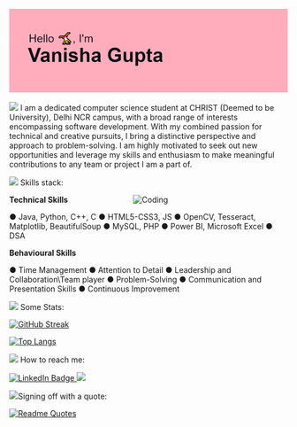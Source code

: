 ![MasterHead](https://github.com/V-anisha/V-anisha/blob/main/header.png)

<img src="https://media0.giphy.com/media/v1.Y2lkPTc5MGI3NjExaGs2dnRrcHN3ZzR3dWhjeGZsdGZwa2d5cXNzMGtlcW50NHk0cDhjNCZlcD12MV9pbnRlcm5hbF9naWZfYnlfaWQmY3Q9cw/TKLf623UsWaMxY8lUD/giphy.gif" width="50"> I am a dedicated computer science student at CHRIST (Deemed to be University), Delhi NCR campus, with a broad range of interests encompassing software development. With my combined passion for technical and creative pursuits, I bring a distinctive perspective and approach to problem-solving. I am highly motivated to seek out new opportunities and leverage my skills and enthusiasm to make meaningful contributions to any team or project I am a part of.

<img src="https://media0.giphy.com/media/v1.Y2lkPTc5MGI3NjExZG9vdTlhbW9pMzJuMDdjbnhzY3N3Ynl6Nzk4ZDhpdmc4b24zYmtkMCZlcD12MV9pbnRlcm5hbF9naWZfYnlfaWQmY3Q9cw/gFK6scW91lwIA6vRXD/giphy.gif" width="50"> Skills stack: 

<img align="right" alt="Coding" width="280" src="https://cdn.dribbble.com/users/2225963/screenshots/6098603/media/2e3e5642d3fcfe7706e8e75e96c6bf85.gif">

 **Technical Skills**
 
● Java, Python, C++, C
● HTML5-CSS3, JS
● OpenCV, Tesseract, Matplotlib, BeautifulSoup
● MySQL, PHP
● Power BI, Microsoft Excel
● DSA

**Behavioural Skills**

● Time Management
● Attention to Detail
● Leadership and Collaboration\Team player
● Problem-Solving
● Communication and Presentation Skills
● Continuous Improvement


<img src="https://www.puttiapps.com/wp-content/uploads/2021/05/stats.gif" width="60"> Some Stats:

[![GitHub Streak](https://github-readme-streak-stats.herokuapp.com/?user=V-anisha&theme=rose)](https://git.io/streak-stats)

[![Top Langs](https://github-readme-stats.vercel.app/api/top-langs/?username=V-anisha&layout=donut-vertical&theme=rose)](https://github.com/anuraghazra/github-readme-stats)


<img src="https://media1.giphy.com/media/v1.Y2lkPTc5MGI3NjExZjR1YmpqemV6MXB2bzRmbnBleWdlb25scnlja3Zxa3hzdWNmcWhlciZlcD12MV9pbnRlcm5hbF9naWZfYnlfaWQmY3Q9cw/M9I91peYshVPW7oEbd/giphy.gif" width="30"> How to reach me: 

<a href="http://www.linkedin.com/in/vanisha-gupta">
    <img src="https://img.shields.io/badge/linkedin-%230077B5.svg?style=for-the-badge&logo=linkedin&logoColor=white" alt="LinkedIn Badge">
</a>
<a href="mailto:vanishaguptaofficial.gmail.com">
    <img src="https://img.shields.io/badge/Gmail-D14836?style=for-the-badge&logo=gmail&logoColor=white">
</a>

<img src="https://media1.giphy.com/media/v1.Y2lkPTc5MGI3NjExNTJ4Y3RmMG52Ynh2OHI1OWFlNnNwa3VwN21qYnE0dXM4M29xMDRycyZlcD12MV9pbnRlcm5hbF9naWZfYnlfaWQmY3Q9cw/fE2r70uPmmd5OdKlRg/giphy.gif" width="30">Signing off with a quote:

[![Readme Quotes](https://quotes-github-readme.vercel.app/api?border=true?type=horizontal&theme=dracula)](https://github.com/piyushsuthar/github-readme-quotes)
<!--
**V-anisha/V-anisha** is a ✨ _special_ ✨ repository because its `README.md` (this file) appears on your GitHub profile.

Here are some ideas to get you started:

- 🔭 I’m currently working on ...
- 🌱 I’m currently learning ...
- 👯 I’m looking to collaborate on ...
- 🤔 I’m looking for help with ...
- 💬 Ask me about ...
- 📫 How to reach me: ...
- 😄 Pronouns: ...
- ⚡ Fun fact: ...

![Profile View Counter](https://komarev.com/ghpvc/?username=V-anisha)

-->
